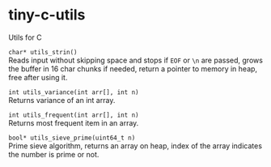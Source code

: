 # tiny-c-utils
Utils for C

`char* utils_strin()`   
Reads input without skipping space and stops if `EOF` or `\n` are passed, grows the buffer in 16 char chunks if needed, return a pointer to memory in heap, free after using it.   

`int utils_variance(int arr[], int n)`    
Returns variance of an int array.    

`int utils_frequent(int arr[], int n)`    
Returns most frequent item in an array.     

`bool* utils_sieve_prime(uint64_t n)`     
Prime sieve algorithm, returns an array on heap, index of the array indicates the number is prime or not.     

